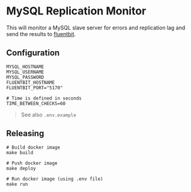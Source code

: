 # MySQL Replication Monitor

This will monitor a MySQL slave server for errors and replication lag and send the results to [fluentbit](https://fluentbit.io).

## Configuration

```
MYSQL_HOSTNAME
MYSQL_USERNAME
MYSQL_PASSWORD
FLUENTBIT_HOSTNAME
FLUENTBIT_PORT="5170"
```

```
# Time is defined in seconds
TIME_BETWEEN_CHECKS=60
```

> See also `.env.example`

## Releasing

```
# Build docker image
make build

# Push docker image
make deploy

# Run docker image (using .env file)
make run
```
